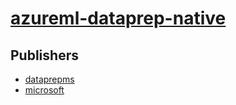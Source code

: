 # [azureml-dataprep-native](https://pypi.org/project/azureml-dataprep-native)



## Publishers
- [dataprepms](https://pypi.org/user/dataprepms)
- [microsoft](https://pypi.org/user/microsoft)

